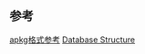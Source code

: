 ## 参考

[apkg格式参考](http://decks.wikia.com/wiki/Anki_APKG_format_documentation)
[Database Structure](https://github.com/ankidroid/Anki-Android/wiki/Database-Structure)
